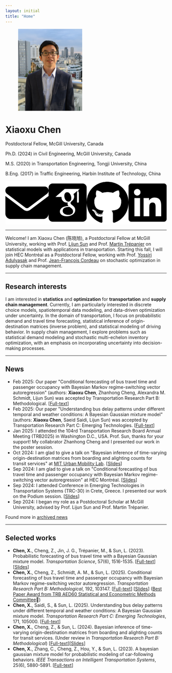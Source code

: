 ```yaml
---
layout: initial
title: "Home"
---
```


<figure class="left">
  <img src="assets\images\xiaoxu2.jpeg" width="200" alt="My portrait"/>
<!--   <figcaption>. </figcaption> -->
</figure>

# Xiaoxu Chen

Postdoctoral Fellow, McGill University, Canada

Ph.D. (2024) in Civil Engineering, McGill University, Canada

M.S. (2020) in Transportation Engineering, Tongji University, China

B.Eng. (2017) in Traffic Engineering, Harbin Institute of Technology, China

<div style="display: flex; align-items: center;">
<a href="mailto:xiaoxu.chen@mcgill.ca" target="_blank">
<img src="assets\images\envelope-solid.svg" alt="Email" class="icon" title="Email me" style="margin-right:10px">
</a>

<a href="https://scholar.google.com/citations?user=PveVQZsAAAAJ&hl=en" target="_blank">
<img src="assets\images\google-scholar-square.svg" alt="Google Scholar" class="icon" title="Visit Google Scholar" style="margin-right:10px">
</a>

<a href="https://github.com/xiaoxuchen" target="_blank">
<img src="assets\images\github-brands-solid.svg" alt="GitHub" class="icon" title="Visit GitHub" style="margin-right:10px">
</a>

<a href="https://www.linkedin.com/in/xiaoxu-chen/" target="_blank">
<img src="assets\images\linkedin-brands-solid.svg" alt="LinkedIn" class="icon" title="Visit LinkedIn" style="margin-right:10px">
</a>
</div>

--------------

<!-- <br> -->
Welcome! I am Xiaoxu Chen (陈晓旭), a Postdoctoral Fellow at McGill University, working with Prof. [Lijun Sun](https://lijunsun.github.io/) and Prof. [Martin Trépanier](https://www.polymtl.ca/expertises/en/trepanier-martin) on statistical models with applications in transportation. Starting this fall, I will join HEC Montréal as a Postdoctoral Fellow, working with Prof. [Yossiri Adulyasak](https://sites.google.com/site/ayossiri/home) and Prof. [Jean-François Cordeau](https://www.hec.ca/en/profs/jean-francois.cordeau.html) on stochastic optimization in supply chain management.

--------------

## Research interests

I am interested in **statistics** and **optimization** for **transportation** and **supply chain management**. Currently, I am particularly interested in discrete choice models, spatiotemporal data modeling, and data-driven optimization under uncertainty. In the domain of transportation, I focus on probabilistic demand and travel time forecasting, statistical inference of origin-destination matrices (inverse problem), and statistical modeling of driving behavior. In supply chain management, I explore problems such as statistical demand modeling and stochastic multi-echelon inventory optimization, with an emphasis on incorporating uncertainty into decision-making processes.

-------------
## News
- Feb 2025: Our paper "Conditional forecasting of bus travel time and passenger occupancy with Bayesian Markov regime-switching vector autoregression" (authors: **Xiaoxu Chen**, Zhanhong Cheng, Alexandra M. Schmidt, Lijun Sun) was accepted by Transportation Research Part B: Methodological. [[Full-text](https://www.sciencedirect.com/science/article/pii/S0191261524002716)]
- Feb 2025: Our paper "Understanding bus delay patterns under different temporal and weather conditions: A Bayesian Gaussian mixture model" (authors: **Xiaoxu Chen**, Saeid Saidi, Lijun Sun) was accepted by Transportation Research Part C: Emerging Technologies. [[Full-text](https://www.sciencedirect.com/science/article/pii/S0968090X2500004X)]
- Jan 2025: I attended the 104rd Transportation Research Board Annual Meeting (TRB2025) in Washington D.C., USA. Prof. Sun, thanks for your support! My collabrator Zhanhong Cheng and I presented our work in the poster session.
- Oct 2024: I am glad to give a talk on "Bayesian inference of time-varying origin-destination matrices from boarding and alighting counts for transit services" at [MIT Urban Mobility Lab](https://mobility.mit.edu/). [[Slides](assets\files\MIT_Xiaoxu_notes2.pdf)]
- Sep 2024: I am glad to give a talk on "Conditional forecasting of bus travel time and passenger occupancy with Bayesian Markov regime-switching vector autoregression" at HEC Montréal. [[Slides](assets\files\HEC_Xiaoxu_Bus_HMM_Slides.pdf)]
- Sep 2024: I attended Conference in Emerging Technologies in Transportation Systems (TRC-30) in Crete, Greece. I presented our work on the Podium session. [[Slides](assets\files\MIT_Xiaoxu_notes2.pdf)]
- Sep 2024: I began my role as a Postdoctoral Scholar at McGill University, advised by Prof. Lijun Sun and Prof. Martin Trépanier.

Found more in [archived news](_pages/News.md)

-------------
## Selected works
- **Chen, X.**, Cheng, Z., Jin, J. G., Trépanier, M., & Sun, L. (2023). Probabilistic forecasting of bus travel time with a Bayesian Gaussian mixture model. *Transportation Science*, 57(6), 1516-1535. [[Full-text](https://pubsonline.informs.org/doi/abs/10.1287/trsc.2022.0214)] [[Slides](assets\files\BayesianGMM_caspt.pdf)]
- **Chen, X.**, Cheng, Z., Schmidt, A. M., & Sun, L. (2025). Conditional forecasting of bus travel time and passenger occupancy with Bayesian Markov regime-switching vector autoregression. *Transportation Research Part B: Methodological*, 192, 103147. [[Full-text](https://www.sciencedirect.com/science/article/pii/S0191261524002716)] [[Slides](assets\files\HEC_Xiaoxu_Bus_HMM_Slides.pdf)] ([Best Paper Award from TRB AED60 Statistical and Econometric Methods Committee](https://trbstats.weebly.com/)🏅)
- **Chen, X.**, Saidi, S., & Sun, L. (2025). Understanding bus delay patterns under different temporal and weather conditions: A Bayesian Gaussian mixture model. *Transportation Research Part C: Emerging Technologies*, 171, 105000. [[Full-text](https://www.sciencedirect.com/science/article/pii/S0968090X2500004X)]
- **Chen, X.**, Cheng, Z., & Sun, L. (2024). Bayesian inference of time-varying origin-destination matrices from boarding and alighting counts for transit services. (Under review in *Transportation Research Part B: Methodological*) [[Full-text](https://arxiv.org/abs/2403.04742)][[Slides](assets\files\MIT_Xiaoxu_notes2.pdf)]
- **Chen, X.**, Zhang, C., Cheng, Z., Hou, Y., & Sun, L. (2023). A bayesian gaussian mixture model for probabilistic modeling of car-following behaviors. *IEEE Transactions on Intelligent Transportation Systems*, 25(6), 5880-5891. [[Full-text](https://ieeexplore.ieee.org/abstract/document/10337758?casa_token=5Xgxq2S6QnwAAAAA:0NUn5lq7-B-XM275000HoFgfnfDKSZ8uMGWEQJ0dSa9vXgh-_WVuJwqjbWfgABggGyvl1AnnTno)]
